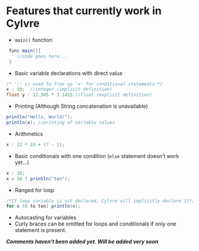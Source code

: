 # Features that currently work in Cylvre

- `main()` function
```java
 func main(){
    //code goes here...
 }
```

- Basic variable declarations with direct value
```java
/* ':' is used to free up '=' for conditional statements */
x : 10;  //integer (implicit definition) 
float y : 12.345 * 3.1415 //float (explicit definition) 
```

- Printing (Although String concatenation is unavailable)
```java
println("Hello, World!");
println(x); //printing of variable values
```

- Arithmetics
```java
x : 12 * 24 + (7 - 1);
```

- Basic conditionals with one condition (`else` statement doesn't work yet...)
```java
x : 10;
x = 10 ? println("ten");
```

- Ranged for loop
```java
/*If loop variable is not declared, Cylvre will implicitly declare it*/
for x (0 to ten) println(x);
```

- Autocasting for variables
- Curly braces can be omitted for loops and conditionals if only one statement is present.

**_Comments haven't been added yet. Will be added very soon_**
